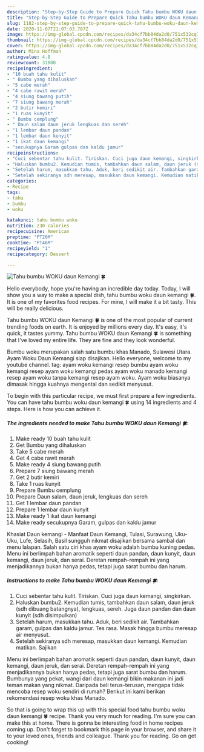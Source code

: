 ```yaml
---
description: "Step-by-Step Guide to Prepare Quick Tahu bumbu WOKU daun Kemangi 🍀"
title: "Step-by-Step Guide to Prepare Quick Tahu bumbu WOKU daun Kemangi 🍀"
slug: 1182-step-by-step-guide-to-prepare-quick-tahu-bumbu-woku-daun-kemangi
date: 2020-11-07T21:07:03.787Z
image: https://img-global.cpcdn.com/recipes/da34cf7bb84da2d0/751x532cq70/tahu-bumbu-woku-daun-kemangi-🍀-foto-resep-utama.jpg
thumbnail: https://img-global.cpcdn.com/recipes/da34cf7bb84da2d0/751x532cq70/tahu-bumbu-woku-daun-kemangi-🍀-foto-resep-utama.jpg
cover: https://img-global.cpcdn.com/recipes/da34cf7bb84da2d0/751x532cq70/tahu-bumbu-woku-daun-kemangi-🍀-foto-resep-utama.jpg
author: Mina Hoffman
ratingvalue: 4.8
reviewcount: 31888
recipeingredient:
- "10 buah tahu kulit"
- " Bumbu yang dihaluskan"
- "5 cabe merah"
- "4 cabe rawit merah"
- "4 siung bawang putih"
- "7 siung bawang merah"
- "2 butir kemiri"
- "1 ruas kunyit"
- " Bumbu cemplung"
- " Daun salam daun jeruk lengkuas dan sereh"
- "1 lembar daun pandan"
- "1 lembar daun kunyit"
- "1 ikat daun kemangi"
- "secukupnya Garam gulpas dan kaldu jamur"
recipeinstructions:
- "Cuci sebentar tahu kulit. Tiriskan. Cuci juga daun kemangi, singkirkan."
- "Haluskan bumbu2. Kemudian tumis, tambahkan daun salam, daun jeruk (sdh dibuang batangnya), lengkuas, sereh. Juga daun pandan dan daun kunyit (sdh disimpulkan)"
- "Setelah harum, masukkan tahu. Aduk, beri sedikit air. Tambahkan garam, gulpas dan kaldu jamur. Tes rasa. Masak hingga bumbu meresap air menyusut."
- "Setelah sekiranya sdh meresap, masukkan daun kemangi. Kemudian matikan. Sajikan"
categories:
- Recipe
tags:
- tahu
- bumbu
- woku

katakunci: tahu bumbu woku 
nutrition: 230 calories
recipecuisine: American
preptime: "PT20M"
cooktime: "PT46M"
recipeyield: "1"
recipecategory: Dessert

---
```



![Tahu bumbu WOKU daun Kemangi 🍀](https://img-global.cpcdn.com/recipes/da34cf7bb84da2d0/751x532cq70/tahu-bumbu-woku-daun-kemangi-🍀-foto-resep-utama.jpg)

Hello everybody, hope you're having an incredible day today. Today, I will show you a way to make a special dish, tahu bumbu woku daun kemangi 🍀. It is one of my favorites food recipes. For mine, I will make it a bit tasty. This will be really delicious.

Tahu bumbu WOKU daun Kemangi 🍀 is one of the most popular of current trending foods on earth. It is enjoyed by millions every day. It's easy, it's quick, it tastes yummy. Tahu bumbu WOKU daun Kemangi 🍀 is something that I've loved my entire life. They are fine and they look wonderful.

Bumbu woku merupakan salah satu bumbu khas Manado, Sulawesi Utara. Ayam Woku Daun Kemangi siap disajikan. Hello everyone, welcome to my youtube channel. tag: ayam woku kemangi resep bumbu ayam woku kemangi resep ayam woku kemangi pedas ayam woku manado kemangi resep ayam woku tanpa kemangi resep ayam woku. Ayam woku biasanya dimasak hingga kuahnya mengental dan sedikit menyusut.


To begin with this particular recipe, we must first prepare a few ingredients. You can have tahu bumbu woku daun kemangi 🍀 using 14 ingredients and 4 steps. Here is how you can achieve it.

<!--inarticleads1-->

##### The ingredients needed to make Tahu bumbu WOKU daun Kemangi 🍀:

1. Make ready 10 buah tahu kulit
1. Get  Bumbu yang dihaluskan
1. Take 5 cabe merah
1. Get 4 cabe rawit merah
1. Make ready 4 siung bawang putih
1. Prepare 7 siung bawang merah
1. Get 2 butir kemiri
1. Take 1 ruas kunyit
1. Prepare  Bumbu cemplung
1. Prepare  Daun salam, daun jeruk, lengkuas dan sereh
1. Get 1 lembar daun pandan
1. Prepare 1 lembar daun kunyit
1. Make ready 1 ikat daun kemangi
1. Make ready secukupnya Garam, gulpas dan kaldu jamur


Khasiat Daun kemangi - Manfaat Daun Kemangi, Tulasi, Surawung, Uku-Uku, Lufe, Selasih, Basil sungguh nikmat disajikan bersama sambal dan menu lalapan. Salah satu ciri khas ayam woku adalah bumbu kuning pedas. Menu ini berlimpah bahan aromatik seperti daun pandan, daun kunyit, daun kemangi, daun jeruk, dan serai. Deretan rempah-rempah ini yang menjadikannya bukan hanya pedas, tetapi juga sarat bumbu dan harum. 

<!--inarticleads2-->

##### Instructions to make Tahu bumbu WOKU daun Kemangi 🍀:

1. Cuci sebentar tahu kulit. Tiriskan. Cuci juga daun kemangi, singkirkan.
1. Haluskan bumbu2. Kemudian tumis, tambahkan daun salam, daun jeruk (sdh dibuang batangnya), lengkuas, sereh. Juga daun pandan dan daun kunyit (sdh disimpulkan)
1. Setelah harum, masukkan tahu. Aduk, beri sedikit air. Tambahkan garam, gulpas dan kaldu jamur. Tes rasa. Masak hingga bumbu meresap air menyusut.
1. Setelah sekiranya sdh meresap, masukkan daun kemangi. Kemudian matikan. Sajikan


Menu ini berlimpah bahan aromatik seperti daun pandan, daun kunyit, daun kemangi, daun jeruk, dan serai. Deretan rempah-rempah ini yang menjadikannya bukan hanya pedas, tetapi juga sarat bumbu dan harum. Bumbunya yang pekat, wangi dari daun kemangi bikin makanan ini jadi teman makan yang nikmat. Daripada beli terus-terusan, mengapa tidak mencoba resep woku sendiri di rumah? Berikut ini kami berikan rekomendasi resep woku khas Manado. 

So that is going to wrap this up with this special food tahu bumbu woku daun kemangi 🍀 recipe. Thank you very much for reading. I'm sure you can make this at home. There is gonna be interesting food in home recipes coming up. Don't forget to bookmark this page in your browser, and share it to your loved ones, friends and colleague. Thank you for reading. Go on get cooking!
